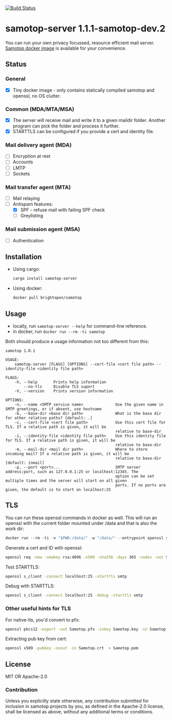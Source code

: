 [![Build Status](https://gitlab.com/BrightOpen/Samotop/badges/develop/pipeline.svg)](https://gitlab.com/BrightOpen/Samotop/commits/master)

# samotop-server 1.1.1-samotop-dev.2

You can run your own privacy focussed, resource efficient mail server. [Samotop docker image](https://hub.docker.com/r/brightopen/samotop) is available for your convenience.

## Status

### General

- [x] Tiny docker image - only contains statically compiled samotop and openssl, no OS clutter.

### Common (MDA/MTA/MSA)

- [x] The server will receive mail and write it to a given maildir folder. Another program can pick the folder and process it further.
- [x] STARTTLS can be configured if you provide a cert and identity file.

### Mail delivery agent (MDA)

- [ ] Encryption at rest
- [ ] Accounts
- [ ] LMTP
- [ ] Sockets

### Mail transfer agent (MTA)

- [ ] Mail relaying
- [ ] Antispam features:
  - [x] SPF - refuse mail with failing SPF check
  - [ ] Greylisting

### Mail submission agent (MSA)

- [ ] Authentication

## Installation

- Using cargo:
   ```bash
   cargo install samotop-server
   ```
- Using docker:
   ```bash
   docker pull brightopen/samotop
   ```

## Usage

- locally, run `samotop-server --help` for command-line reference.
- in docker, run `docker run --rm -ti samotop`

Both should produce a usage information not too different from this:

    samotop 1.0.1

    USAGE:
        samotop-server [FLAGS] [OPTIONS] --cert-file <cert file path> --identity-file <identity file path>

    FLAGS:
        -h, --help       Prints help information
            --no-tls     Disable TLS suport
        -V, --version    Prints version information

    OPTIONS:
        -n, --name <SMTP service name>              Use the given name in SMTP greetings, or if absent, use hostname
        -b, --base-dir <base dir path>              What is the base dir for other relative paths? [default: .]
        -c, --cert-file <cert file path>            Use this cert file for TLS. If a relative path is given, it will be
                                                    relative to base-dir
        -i, --identity-file <identity file path>    Use this identity file for TLS. If a relative path is given, it will be
                                                    relative to base-dir
        -m, --mail-dir <mail dir path>              Where to store incoming mail? If a relative path is given, it will be
                                                    relative to base-dir [default: inmail]
        -p, --port <port>...                        SMTP server address:port, such as 127.0.0.1:25 or localhost:12345. The
                                                    option can be set multiple times and the server will start on all given
                                                    ports. If no ports are given, the default is to start on localhost:25

## TLS

You can run these openssl commands in docker as well.
This will run an openssl with the current folder mounted under /data and that is also the work dir:
```rust
docker run --rm -ti -v "$PWD:/data/" -w "/data/" --entrypoint openssl samotop help
```

Generate a cert and ID with openssl:
```bash
openssl req -new -newkey rsa:4096 -x509 -sha256 -days 365 -nodes -out Samotop.crt -keyout Samotop.key
```

Test STARTTLS:
```bash
openssl s_client -connect localhost:25 -starttls smtp
```

Debug with STARTTLS:
```bash
openssl s_client -connect localhost:25 -debug -starttls smtp
```

### Other useful hints for TLS

For native-tls, you'd convert to pfx:
```bash
openssl pkcs12 -export -out Samotop.pfx -inkey Samotop.key -in Samotop.crt
```

Extracting pub key from cert:
```bash
openssl x509 -pubkey -noout -in Samotop.crt  > Samotop.pem
```


## License
MIT OR Apache-2.0

### Contribution
Unless you explicitly state otherwise, any contribution submitted for inclusion in samotop projects by you, as defined in the Apache-2.0 license, shall be licensed as above, without any additional terms or conditions.
